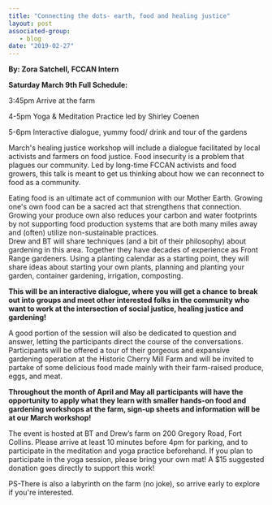 ```yaml
---
title: "Connecting the dots- earth, food and healing justice"
layout: post
associated-group:
   - blog
date: "2019-02-27"
---
```


**By: Zora Satchell, FCCAN Intern**

**Saturday March 9th Full Schedule:**

3:45pm Arrive at the farm

4-5pm Yoga & Meditation Practice led by Shirley Coenen

5-6pm Interactive dialogue, yummy food/ drink and tour of the gardens

March's healing justice workshop will include a dialogue facilitated by local activists and farmers on food justice. Food insecurity is a problem that plagues our community. Led by long-time FCCAN activists and food growers, this talk is meant to get us thinking about how we can reconnect to food as a community.  

Eating food is an ultimate act of communion with our Mother Earth. Growing one's own food can be a sacred act that strengthens that connection. Growing your produce own also reduces your carbon and water footprints by not supporting food production systems that are both many miles away and (often) utilize non-sustainable practices.  
Drew and BT will share techniques (and a bit of their philosophy) about gardening in this area. Together they have decades of experience as Front Range gardeners. Using a planting calendar as a starting point, they will share ideas about starting your own plants, planning and planting your garden, container gardening, irrigation, composting.

**This will be an interactive dialogue, where you will get a chance to break out into groups and meet other interested folks in the community who want to work at the intersection of social justice, healing justice and gardening!**

A good portion of the session will also be dedicated to question and answer, letting the participants direct the course of the conversations. Participants will be offered a tour of their gorgeous and expansive gardening operation at the Historic Cherry Mill Farm and will be invited to partake of some delicious food made mainly with their farm-raised produce, eggs, and meat.

**Throughout the month of April and May all participants will have the opportunity to apply what they learn with smaller hands-on food and gardening workshops at the farm, sign-up sheets and information will be at our March workshop!**  

The event is hosted at BT and Drew’s farm on 200 Gregory Road, Fort Collins. Please arrive at least 10 minutes before 4pm for parking, and to participate in the meditation and yoga practice beforehand. If you plan to participate in the yoga session, please bring your own mat! A $15 suggested donation goes directly to support this work!

PS-There is also a labyrinth on the farm (no joke), so arrive early to explore if you're interested.
